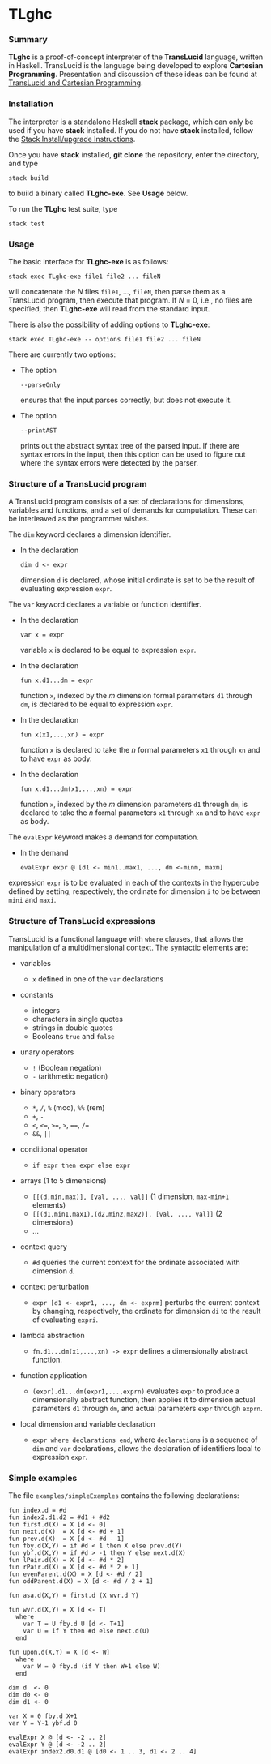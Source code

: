 # TLghc

### Summary
**TLghc** is a proof-of-concept interpreter of the **TransLucid** language,
written in Haskell.  TransLucid is the language being developed to explore
**Cartesian Programming**.  Presentation and discussion of these ideas
can be found at
[TransLucid and Cartesian Programming](https://cartesianprogramming.com).

### Installation
The interpreter is a standalone Haskell **stack** package, which can only be
used if you have **stack** installed. If you do not have **stack** installed,
follow the
[Stack Install/upgrade Instructions](https://docs.haskellstack.org/en/stable/install_and_upgrade/).

Once you have **stack** installed, **git clone** the repository,
enter the directory, and type

    stack build

to build a binary called **TLghc-exe**. See **Usage** below.

To run the **TLghc** test suite, type

    stack test

### Usage
The basic interface for **TLghc-exe** is as follows:

    stack exec TLghc-exe file1 file2 ... fileN

will concatenate the _N_ files `file1`, ..., `fileN`,
then parse them as a TransLucid program, then execute that program.
If _N_ = 0, i.e., no files are specified,
then **TLghc-exe** will read from the standard input.

There is also the possibility of adding options to **TLghc-exe**:

    stack exec TLghc-exe -- options file1 file2 ... fileN

There are currently two options:
* The option

      --parseOnly

  ensures that the input parses correctly, but does not execute it.

* The option

      --printAST

  prints out the abstract syntax tree of the parsed input. If there
  are syntax errors in the input, then this option can be used to
  figure out where the syntax errors were detected by the parser.

### Structure of a TransLucid program
A TransLucid program consists of a set of declarations for dimensions,
variables and functions, and a set of demands for computation.
These can be interleaved as the programmer wishes.

The `dim` keyword declares a dimension identifier.
* In the declaration

      dim d <- expr

  dimension `d` is declared, whose initial ordinate is set
  to be the result of evaluating expression `expr`.

The `var` keyword declares a variable or function identifier.
* In the declaration

      var x = expr

  variable `x` is declared to be equal to expression `expr`.
* In the declaration

      fun x.d1...dm = expr

  function `x`, indexed by the _m_ dimension formal parameters
  `d1` through `dm`, is declared to be equal to expression `expr`.
* In the declaration

      fun x(x1,...,xn) = expr

  function `x` is declared to take the _n_ formal parameters
  `x1` through `xn` and to have `expr` as body.
* In the declaration

      fun x.d1...dm(x1,...,xn) = expr

  function `x`, indexed by the _m_ dimension parameters
  `d1` through `dm`, is declared to take the _n_ formal parameters
  `x1` through `xn` and to have `expr` as body.

The `evalExpr` keyword makes a demand for computation.
* In the demand

      evalExpr expr @ [d1 <- min1..max1, ..., dm <-minm, maxm]

expression `expr` is to be evaluated in each of the contexts
in the hypercube defined by setting, respectively,
the ordinate for dimension `i` to be between `mini` and `maxi`.

### Structure of TransLucid expressions
TransLucid is a functional language with `where` clauses, that allows
the manipulation of a multidimensional context. The syntactic elements are:

* variables
  * `x` defined in one of the `var` declarations

* constants
  * integers
  * characters in single quotes
  * strings in double quotes
  * Booleans `true` and `false`

* unary operators
  * `!` (Boolean negation)
  * `-` (arithmetic negation)

* binary operators
  * `*`, `/`, `%` (mod), `%%` (rem)
  * `+`, `-`
  * `<`, `<=`, `>=`, `>`, `==`, `/=`
  * `&&`, `||`

* conditional operator
  * `if expr then expr else expr`

* arrays (1 to 5 dimensions)
  * `[[(d,min,max)], [val, ..., val]]` (1 dimension, `max-min+1` elements)
  * `[[(d1,min1,max1),(d2,min2,max2)], [val, ..., val]]` (2 dimensions)
  * ...

* context query
  * `#d` queries the current context for
    the ordinate associated with dimension `d`.

* context perturbation
  * `expr [d1 <- expr1, ..., dm <- exprm]` perturbs the current context
    by changing, respectively, the ordinate for dimension `di` to
    the result of evaluating `expri`.

* lambda abstraction
  * `fn.d1...dm(x1,...,xn) -> expr` defines a dimensionally abstract function.

* function application
  * `(expr).d1...dm(expr1,...,exprn)` evaluates `expr` to produce a
    dimensionally abstract function, then applies it to dimension
    actual parameters `d1` through `dm`, and actual parameters
    `expr` through `exprn`.

* local dimension and variable declaration
  * `expr where declarations end`, where `declarations` is a sequence of
    `dim` and `var` declarations, allows the declaration of identifiers
    local to expression `expr`.

### Simple examples
The file `examples/simpleExamples` contains the following declarations:

    fun index.d = #d
    fun index2.d1.d2 = #d1 + #d2
    fun first.d(X) = X [d <- 0]
    fun next.d(X)  = X [d <- #d + 1]
    fun prev.d(X)  = X [d <- #d - 1]
    fun fby.d(X,Y) = if #d < 1 then X else prev.d(Y)
    fun ybf.d(X,Y) = if #d > -1 then Y else next.d(X)
    fun lPair.d(X) = X [d <- #d * 2]
    fun rPair.d(X) = X [d <- #d * 2 + 1]
    fun evenParent.d(X) = X [d <- #d / 2]
    fun oddParent.d(X) = X [d <- #d / 2 + 1]

    fun asa.d(X,Y) = first.d (X wvr.d Y)

    fun wvr.d(X,Y) = X [d <- T]
      where
        var T = U fby.d U [d <- T+1]
        var U = if Y then #d else next.d(U)
      end

    fun upon.d(X,Y) = X [d <- W]
      where
        var W = 0 fby.d (if Y then W+1 else W)
      end

    dim d  <- 0
    dim d0 <- 0
    dim d1 <- 0

    var X = 0 fby.d X+1
    var Y = Y-1 ybf.d 0

    evalExpr X @ [d <- -2 .. 2]
    evalExpr Y @ [d <- -2 .. 2]
    evalExpr index2.d0.d1 @ [d0 <- 1 .. 3, d1 <- 2 .. 4]
